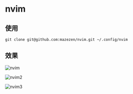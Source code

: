 # nvim

## 使用
```shell
git clone git@github.com:mazezen/nvim.git ~/.config/nvim
```

## 效果
![nvim](./nvim.jpg)

![nvim2](./nvim2.jpg)

![nvim3](./nvim3.jpg)
